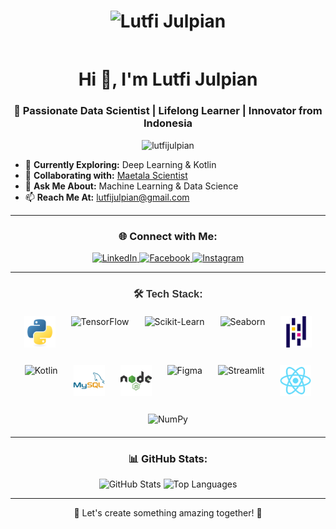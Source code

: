 <h1 align="center">
  <img src="[https://i.pinimg.com/originals/31/53/2d/31532d7d378053de3b8bf23c6e7bfae3.gif](https://i.pinimg.com/originals/79/dc/c4/79dcc47ea8d1563d2869647014cb86fe.gif)" alt="Lutfi Julpian" style="margin-bottom: 20px;" />
</h1>
<h1 align="center"> 
  Hi 👋, I'm Lutfi Julpian
</h1>

<h3 align="center">🚀 Passionate Data Scientist | Lifelong Learner | Innovator from Indonesia</h3>

<p align="center"> 
  <img src="https://komarev.com/ghpvc/?username=lutfijulpian&label=Profile%20views&color=blue&style=plastic" alt="lutfijulpian" /> 
</p>

- 🌱 **Currently Exploring:** Deep Learning & Kotlin  
- 🤝 **Collaborating with:** [Maetala Scientist](#)  
- 💬 **Ask Me About:** Machine Learning & Data Science  
- 📫 **Reach Me At:** lutfijulpian@gmail.com  

---

<h3 align="center">🌐 Connect with Me:</h3>
<p align="center">
  <a href="https://linkedin.com/in/lutfi-julpian" target="blank">
    <img src="https://raw.githubusercontent.com/rahuldkjain/github-profile-readme-generator/master/src/images/icons/Social/linked-in-alt.svg" alt="LinkedIn" height="30" width="40" />
  </a>
  <a href="https://fb.com/lutfi.julpian" target="blank">
    <img src="https://raw.githubusercontent.com/rahuldkjain/github-profile-readme-generator/master/src/images/icons/Social/facebook.svg" alt="Facebook" height="30" width="40" />
  </a>
  <a href="https://instagram.com/ljulpian" target="blank">
    <img src="https://raw.githubusercontent.com/rahuldkjain/github-profile-readme-generator/master/src/images/icons/Social/instagram.svg" alt="Instagram" height="30" width="40" />
  </a>
</p>

---

<h3 align="center" style="font-family: Arial, sans-serif; color: #333;">🛠️ Tech Stack:</h3>
<p align="center" style="display: flex; flex-wrap: wrap; justify-content: center; gap: 25px; margin: 20px 0;">
  <a href="https://www.python.org" target="_blank" style="text-decoration: none;">
    <img src="https://raw.githubusercontent.com/devicons/devicon/master/icons/python/python-original.svg" alt="Python" width="50" height="50" style="transition: transform 0.3s;"/>
  </a>
  <a href="https://www.tensorflow.org" target="_blank" style="text-decoration: none;">
    <img src="https://www.vectorlogo.zone/logos/tensorflow/tensorflow-icon.svg" alt="TensorFlow" width="50" height="50" style="transition: transform 0.3s;"/>
  </a>
  <a href="https://scikit-learn.org/" target="_blank" style="text-decoration: none;">
    <img src="https://upload.wikimedia.org/wikipedia/commons/0/05/Scikit_learn_logo_small.svg" alt="Scikit-Learn" width="50" height="50" style="transition: transform 0.3s;"/>
  </a>
  <a href="https://seaborn.pydata.org/" target="_blank" style="text-decoration: none;">
    <img src="https://seaborn.pydata.org/_images/logo-mark-lightbg.svg" alt="Seaborn" width="50" height="50" style="transition: transform 0.3s;"/>
  </a>
  <a href="https://pandas.pydata.org/" target="_blank" style="text-decoration: none;">
    <img src="https://raw.githubusercontent.com/devicons/devicon/2ae2a900d2f041da66e950e4d48052658d850630/icons/pandas/pandas-original.svg" alt="Pandas" width="50" height="50" style="transition: transform 0.3s;"/>
  </a>
  <a href="https://kotlinlang.org" target="_blank" style="text-decoration: none;">
    <img src="https://www.vectorlogo.zone/logos/kotlinlang/kotlinlang-icon.svg" alt="Kotlin" width="50" height="50" style="transition: transform 0.3s;"/>
  </a>
  <a href="https://www.mysql.com/" target="_blank" style="text-decoration: none;">
    <img src="https://raw.githubusercontent.com/devicons/devicon/master/icons/mysql/mysql-original-wordmark.svg" alt="MySQL" width="50" height="50" style="transition: transform 0.3s;"/>
  </a>
  <a href="https://nodejs.org" target="_blank" style="text-decoration: none;">
    <img src="https://raw.githubusercontent.com/devicons/devicon/master/icons/nodejs/nodejs-original-wordmark.svg" alt="Node.js" width="50" height="50" style="transition: transform 0.3s;"/>
  </a>
  <a href="https://www.figma.com/" target="_blank" style="text-decoration: none;">
    <img src="https://www.vectorlogo.zone/logos/figma/figma-icon.svg" alt="Figma" width="50" height="50" style="transition: transform 0.3s;"/>
  </a>
  <a href="https://streamlit.io/" target="_blank" style="text-decoration: none;">
    <img src="https://streamlit.io/images/brand/streamlit-logo-primary-colormark-darktext.png" alt="Streamlit" width="50" height="50" style="transition: transform 0.3s;"/>
  </a>
  <a href="https://reactjs.org/" target="_blank" style="text-decoration: none;">
    <img src="https://raw.githubusercontent.com/devicons/devicon/master/icons/react/react-original.svg" alt="React" width="50" height="50" style="transition: transform 0.3s;"/>
  </a>
  <a href="https://numpy.org/" target="_blank" style="text-decoration: none;">
    <img src="https://numpy.org/images/logo.svg" alt="NumPy" width="50" height="50" style="transition: transform 0.3s;"/>
  </a>
</p>

---

<h3 align="center">📊 GitHub Stats:</h3>
<p align="center">
  <img src="https://github-readme-stats.vercel.app/api?username=lutfijulpian&show_icons=true&theme=radical" alt="GitHub Stats" width="400"/>
  <img src="https://github-readme-stats.vercel.app/api/top-langs?username=lutfijulpian&show_icons=true&theme=radical&layout=compact" alt="Top Languages" width="400"/>
</p>

---

<p align="center">
  🚀 Let's create something amazing together! 🌟
</p>
